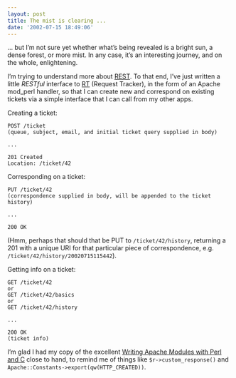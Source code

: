 ```yaml
---
layout: post
title: The mist is clearing ...
date: '2002-07-15 18:49:06'
---
```



… but I’m not sure yet whether what’s being revealed is a bright sun, a dense forest, or more mist. In any case, it’s an interesting journey, and on the whole, enlightening.

I’m trying to understand more about [REST](http://internet.conveyor.com/RESTwiki/moin.cgi/FrontPage "The REST Wiki's front page"). To that end, I’ve just written a little *RESTful* interface to [RT](http://www.fsck.com/projects/rt/ "RT: Request Tracker") (Request Tracker), in the form of an Apache mod_perl handler, so that I can create new and correspond on existing tickets via a simple interface that I can call from my other apps.

Creating a ticket:

```
POST /ticket
(queue, subject, email, and initial ticket query supplied in body)

...

201 Created
Location: /ticket/42
```

Corresponding on a ticket:

```
PUT /ticket/42
(correspondence supplied in body, will be appended to the ticket history)

...

200 OK
```

(Hmm, perhaps that should that be PUT to `/ticket/42/history`, returning a 201 with a unique URI for that particular piece of correspondence, e.g. `/ticket/42/history/20020715115442`).

Getting info on a ticket:

```
GET /ticket/42
or
GET /ticket/42/basics
or
GET /ticket/42/history

...

200 OK
(ticket info)
```

I’m glad I had my copy of the excellent [Writing Apache Modules with Perl and C](http://www.oreilly.com/catalog/wrapmod/ "Book's home on O'Reilly") close to hand, to remind me of things like `$r->custom_response()` and `Apache::Constants->export(qw(HTTP_CREATED))`.


